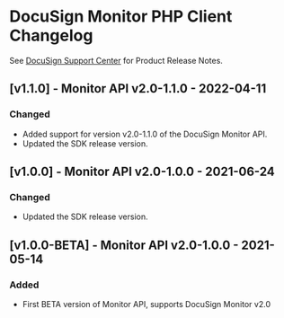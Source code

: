 # DocuSign Monitor PHP Client Changelog
See [DocuSign Support Center](https://support.docusign.com/en/releasenotes/) for Product Release Notes.


## [v1.1.0] - Monitor API v2.0-1.1.0 - 2022-04-11
### Changed
- Added support for version v2.0-1.1.0 of the DocuSign Monitor API.
- Updated the SDK release version.

## [v1.0.0] - Monitor API v2.0-1.0.0 - 2021-06-24
### Changed
- Updated the SDK release version.

## [v1.0.0-BETA] - Monitor API v2.0-1.0.0 - 2021-05-14
### Added
- First BETA version of Monitor API, supports DocuSign Monitor v2.0
